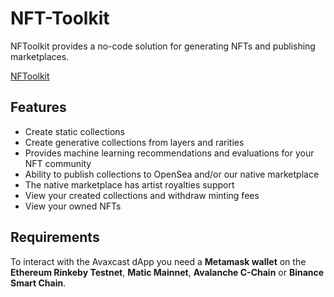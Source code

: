 # NFT-Toolkit

NFToolkit provides a no-code solution for generating NFTs and publishing marketplaces.

[NFToolkit](http://nftoolkit.eu-west-2.elasticbeanstalk.com/ "NFToolkit")

## Features

- Create static collections
- Create generative collections from layers and rarities
- Provides machine learning recommendations and evaluations for your NFT community
- Ability to publish collections to OpenSea and/or our native marketplace
- The native marketplace has artist royalties support
- View your created collections and withdraw minting fees
- View your owned NFTs

## Requirements

To interact with the Avaxcast dApp you need a **Metamask wallet** on the **Ethereum Rinkeby Testnet**, **Matic Mainnet**, **Avalanche C-Chain** or **Binance Smart Chain**.
